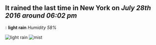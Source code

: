 ## It rained the last time in New York on *July 28th 2016 around 06:02 pm*
💧  **light rain** *Humidity 58%*

![light rain](http://openweathermap.org/img/w/10d.png) ![mist](http://openweathermap.org/img/w/50d.png)
